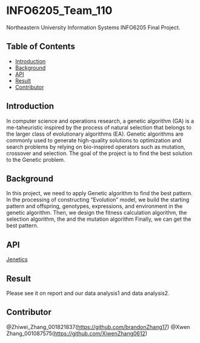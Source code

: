 # INFO6205_Team_110

Northeastern University Information Systems INFO6205 Final Project.

## Table of Contents

- [Introduction](#introduction)
- [Background](#background)
- [API](#API)
- [Result](#Result)
- [Contributor](#contributor)

## Introduction

In computer science and operations research, a genetic algorithm (GA) is a me-taheuristic inspired by the process of natural selection that belongs to the larger class of evolutionary algorithms (EA). Genetic algorithms are commonly used to generate high-quality solutions to optimization and search problems by relying on bio-inspired operators such as mutation, crossover and selection. The goal of the project is to find the best solution to the Genetic problem.

## Background

In this project, we need to apply Genetic algorithm to find the best pattern.
In the processing of constructing “Evolution” model, we build the starting pattern and offspring, genotypes, expressions, and environment in the genetic algorithm. Then, we design the fitness calculation algorithm, the selection algorithm, the and the mutation algorithm Finally, we can get the best pattern.

## API

[Jenetics](http://jenetics.io/)

## Result

Please see it on report and our data analysis1 and data analysis2.


## Contributor
@Zhiwei_Zhang_001821837(https://github.com/brandonZhang17)
@Xwen Zhang_001087575(https://github.com/XiwenZhang0612)

